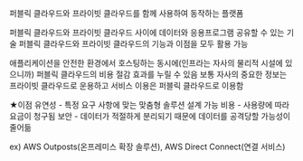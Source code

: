 퍼블릭 클라우드와 프라이빗 클라우드를 함께 사용하여 동작하는 플랫폼

퍼블릭 클라우드와 프라이빗 클라우드 사이에 데이터와 응용프로그램 공유할 수 있는 기술
퍼블릭 클라우드와 프라이빗 클라우드의 기능과 이점을 모두 활용 가능

애플리케이션을 안전한 환경에서 호스팅하는 동시에(인프라는 자사의 물리적 시설에 있으니까) 퍼블릭 클라우드의 비용 절감 효과를 누릴 수 있음
보통 자사의 중요한 정보는 프라이빗 클라우드로 운용하고 서비스 이용은 퍼블릭 클라우드로 이용함


★이점
유연성 - 특정 요구 사항에 맞는 맞춤형 솔루션 설계 가능
비용 - 사용량에 따라 요금이 청구됨
보안 - 데이터가 적절하게 분리되기 때문에 데이터를 공격당할 가능성이 줄어듦


ex) AWS Outposts(온프레미스 확장 솔루션), AWS Direct Connect(연결 서비스)